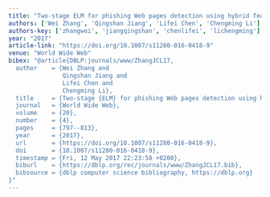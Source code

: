 ```yaml
---
title: "Two-stage ELM for phishing Web pages detection using hybrid features"
authors: ['Wei Zhang', 'Qingshan Jiang', 'Lifei Chen', 'Chengming Li']
authors-key: ['zhangwei', 'jiangqingshan', 'chenlifei', 'lichengming']
year: "2017"
article-link: "https://doi.org/10.1007/s11280-016-0418-9"
venue: "World Wide Web"
bibex: "@article{DBLP:journals/www/ZhangJCL17,
  author    = {Wei Zhang and
               Qingshan Jiang and
               Lifei Chen and
               Chengming Li},
  title     = {Two-stage {ELM} for phishing Web pages detection using hybrid features},
  journal   = {World Wide Web},
  volume    = {20},
  number    = {4},
  pages     = {797--813},
  year      = {2017},
  url       = {https://doi.org/10.1007/s11280-016-0418-9},
  doi       = {10.1007/s11280-016-0418-9},
  timestamp = {Fri, 12 May 2017 22:23:58 +0200},
  biburl    = {https://dblp.org/rec/journals/www/ZhangJCL17.bib},
  bibsource = {dblp computer science bibliography, https://dblp.org}
}"
---
```

